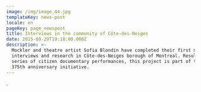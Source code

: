 ```yaml
---
image: /img/image_44.jpg
templateKey: news-post
locale: en
pageKey: page_newspost
title: Interviews in the community of Côte-des-Neiges
date: 2015-09-29T19:18:00.000Z
description: >-
  Mockler and theatre artist Sofia Blondin have completed their first month of
  interviews and research in Côte-des-Neiges borough of Montreal. Resulting in a
  series of citizen documentary performances, this project is part of the city's
  375th anniversary initiative.
---
```

.
